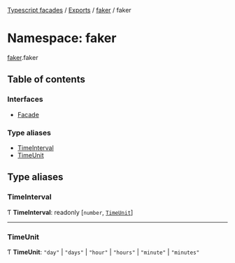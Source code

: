 [Typescript facades](../index.md) / [Exports](../modules.md) / [faker](faker.md) / faker

# Namespace: faker

[faker](faker.md).faker

## Table of contents

### Interfaces

- [Facade](../interfaces/faker.faker-1.Facade.md)

### Type aliases

- [TimeInterval](faker.faker-1.md#timeinterval)
- [TimeUnit](faker.faker-1.md#timeunit)

## Type aliases

### TimeInterval

Ƭ **TimeInterval**: readonly [`number`, [`TimeUnit`](faker.faker-1.md#timeunit)]

___

### TimeUnit

Ƭ **TimeUnit**: ``"day"`` \| ``"days"`` \| ``"hour"`` \| ``"hours"`` \| ``"minute"`` \| ``"minutes"``
